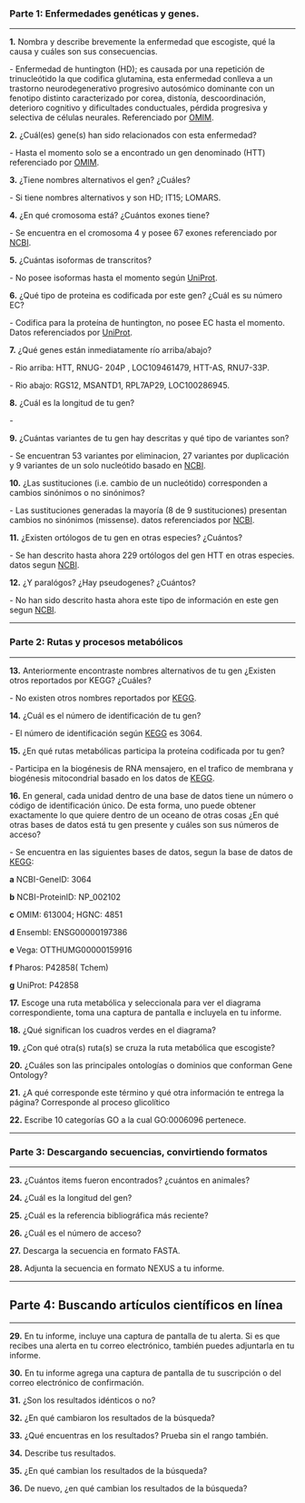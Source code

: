 ### Parte 1: Enfermedades genéticas y genes.

---

**1.** Nombra y describe brevemente la enfermedad que escogiste, qué la causa y cuáles son sus consecuencias.

*-* Enfermedad de huntington (HD); es causada por una repetición de trinucleótido la que codifica glutamina,  esta enfermedad conlleva a un trastorno neurodegenerativo progresivo autosómico dominante con un fenotipo distinto caracterizado por corea, distonía, descoordinación, deterioro cognitivo y dificultades conductuales,  pérdida progresiva y selectiva de células neurales. Referenciado por [OMIM](http://www.omim.org/entry/143100?search=genetic%20disease&highlight=genetic%20disease). 

**2.** ¿Cuál(es) gene(s) han sido relacionados con esta enfermedad?

*-* Hasta el momento solo se a encontrado un gen denominado (HTT) referenciado por [OMIM](http://www.omim.org/entry/143100?search=genetic%20disease&highlight=genetic%20disease).
		
**3.** ¿Tiene nombres alternativos el gen? ¿Cuáles? 

*-* Si tiene nombres alternativos y son HD; IT15; LOMARS.

**4.** ¿En qué cromosoma está? ¿Cuántos exones tiene? 

*-* Se encuentra en el cromosoma 4 y posee 67 exones referenciado por [NCBI](https://www.ncbi.nlm.nih.gov/gene/3064).

**5.** ¿Cuántas isoformas de transcritos? 

*-* No posee isoformas hasta el momento según [UniProt](https://www.uniprot.org/uniprot/P42858).

**6.** ¿Qué tipo de proteina es codificada por este gen? ¿Cuál es su número EC? 

*-* Codifica para la proteína de huntington, no posee EC hasta el momento. Datos referenciados por  [UniProt](https://www.uniprot.org/uniprot/P42858). 

**7.** ¿Qué genes están inmediatamente río arriba/abajo? 

*-* Rio arriba: HTT, RNUG- 204P , LOC109461479, HTT-AS, RNU7-33P.

*-* Rio abajo: RGS12, MSANTD1, RPL7AP29, LOC100286945.

**8.** ¿Cuál es la longitud de tu gen?

*-*

**9.** ¿Cuántas variantes de tu gen hay descritas y qué tipo de variantes son?

*-* Se encuentran 53 variantes por eliminacion, 27 variantes por duplicación y 9 variantes de un solo nucleótido basado en [NCBI](https://www.ncbi.nlm.nih.gov/clinvar/?term=HTT[gene]).

**10.** ¿Las sustituciones (i.e. cambio de un nucleótido) corresponden a cambios sinónimos o no sinónimos?

*-* Las sustituciones generadas la mayoría (8 de 9 sustituciones) presentan cambios no sinónimos (missense). datos referenciados por [NCBI](https://www.ncbi.nlm.nih.gov/clinvar).

**11.** ¿Existen ortólogos de tu gen en otras especies? ¿Cuántos? 

*-* Se han descrito hasta ahora 229 ortólogos del gen  HTT en otras especies. datos segun [NCBI](https://www.ncbi.nlm.nih.gov/gene/3064#homology).

**12.** ¿Y paralógos? ¿Hay pseudogenes? ¿Cuántos? 

*-* No han sido descrito hasta ahora este tipo de información en este gen segun [NCBI](https://www.ncbi.nlm.nih.gov/gene/3064#homology).

---

### Parte 2: Rutas y procesos metabólicos

---

**13.** Anteriormente encontraste nombres alternativos de tu gen ¿Existen otros reportados por KEGG? ¿Cuáles?

*-* No existen otros nombres reportados por [KEGG](https://www.kegg.jp/dbget-bin/www_bget?hsa:htt).

**14.** ¿Cuál es el número de identificación de tu gen?

*-* El número de identificación según [KEGG](https://www.kegg.jp/dbget-bin/www_bget?hsa:htt) es 3064.

**15.** ¿En qué rutas metabólicas participa la proteína codificada por tu gen?

*-* Participa en la biogénesis de RNA mensajero, en el trafico de membrana y biogénesis mitocondrial basado en los datos de [KEGG](https://www.kegg.jp/dbget-bin/www_bget?hsa:htt). 

**16.** En general, cada unidad dentro de una base de datos tiene un número o código de identificación único. De esta forma, uno puede obtener exactamente lo que quiere dentro de un oceano de otras cosas ¿En qué otras bases de datos está tu gen presente y cuáles son sus números de acceso?

*-* Se encuentra en las siguientes bases de datos, segun la base de datos de [KEGG](https://www.kegg.jp/dbget-bin/www_bget?hsa:htt):

**a** NCBI-GeneID: 3064

**b** NCBI-ProteinID: NP_002102

**c** OMIM: 613004; HGNC: 4851

**d** Ensembl: ENSG00000197386 

**e** Vega: OTTHUMG00000159916 

**f** Pharos: P42858( Tchem) 

**g** UniProt: P42858



**17.** Escoge una ruta metabólica y seleccionala para ver el diagrama correspondiente, toma una captura de pantalla e incluyela en tu informe.

**18.** ¿Qué significan los cuadros verdes en el diagrama? 

**19.** ¿Con qué otra(s) ruta(s) se cruza la ruta metabólica que escogiste? 

**20.** ¿Cuáles son las principales ontologías o dominios que conforman Gene Ontology?  

**21.** ¿A qué corresponde este término y qué otra información te entrega la página? 
Corresponde al proceso glicolítico 

**22.** Escribe 10 categorías GO a la cual GO:0006096 pertenece. 

---

### Parte 3: Descargando secuencias, convirtiendo formatos

---

**23.** ¿Cuántos items fueron encontrados? ¿cuántos en animales? 
		
**24.** ¿Cuál es la longitud del gen? 
		
**25.** ¿Cuál es la referencia bibliográfica más reciente? 

**26.** ¿Cuál es el número de acceso?

**27.** Descarga la secuencia en formato FASTA. 

**28.** Adjunta la secuencia en formato NEXUS a tu informe.

---

## Parte 4: Buscando artículos científicos en línea

---

**29.** En tu informe, incluye una captura de pantalla de tu alerta. Si es que recibes una alerta en tu correo electrónico, también puedes adjuntarla en tu informe.

**30.** En tu informe agrega una captura de pantalla de tu suscripción o del correo electrónico de confirmación.
			
**31.** ¿Son los resultados idénticos o no?

**32.** ¿En qué cambiaron los resultados de la búsqueda?

**33.** ¿Qué encuentras en los resultados? Prueba sin el rango también.

**34.** Describe tus resultados.

**35.** ¿En qué cambian los resultados de la búsqueda?

**36.** De nuevo, ¿en qué cambian los resultados de la búsqueda?
